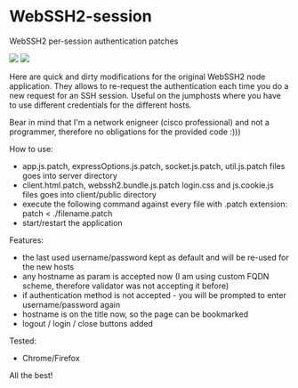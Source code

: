 # WebSSH2-session
WebSSH2 per-session authentication patches

<img src="https://raw.githubusercontent.com/vbeskrovny/WebSSH2-session/master/login.png">
<img src="https://raw.githubusercontent.com/vbeskrovny/WebSSH2-session/master/login2.png">

Here are quick and dirty modifications for the original WebSSH2 node application. They allows to re-request the authentication each time you do a new request for an SSH session. Useful on the jumphosts where you have to use different credentials for the different hosts.


Bear in mind that I'm a network enigneer (cisco professional) and not a programmer, therefore no obligations for the provided code :)))


How to use:
- app.js.patch, expressOptions.js.patch, socket.js.patch, util.js.patch files goes into server directory
- client.html.patch, webssh2.bundle.js.patch login.css and js.cookie.js files goes into client/public directory
- execute the following command against every file with .patch extension: patch < ./filename.patch
- start/restart the application


Features:
- the last used username/password kept as default and will be re-used for the new hosts
- any hostname as param is accepted now (I am using custom FQDN scheme, therefore validator was not accepting it before)
- if authentication method is not accepted - you will be prompted to enter username/password again
- hostname is on the title now, so the page can be bookmarked
- logout / login / close buttons added


Tested:
- Chrome/Firefox



All the best!
